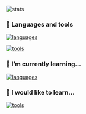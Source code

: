  
![stats](https://github-readme-stats.vercel.app/api/top-langs/?username=luucas7&layout=compact&theme=dark)

### 🔧 Languages and tools 

[![languages](https://skillicons.dev/icons?i=python,react,java,php,bash,c,ts,css,js,html,sass)](https://skillicons.dev)

[![tools](https://skillicons.dev/icons?i=vscode,mysql,github,vite,nodejs,mongo,mui,figma,eclipse,express,maven,debian,androidstudio,bootstrap,docker,postman)](https://skillicons.dev)

### 🌱 I’m currently learning...

[![languages](https://skillicons.dev/icons?i=next,flask,tailwind,githubactions,ts,docker,nginx)](https://skillicons.dev)


### 🔭 I would like to learn...

[![tools](https://skillicons.dev/icons?i=azure,flutter,unity,firebase,aws,elasticsearch,redis,dotnet,go,rust)](https://skillicons.dev)
